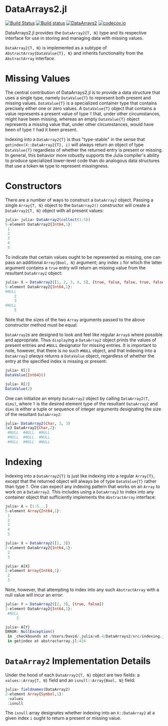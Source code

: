 
DataArrays2.jl
=================
[![Build Status](https://travis-ci.org/davidanthoff/DataArrays2.jl.svg?branch=master)](https://travis-ci.org/davidanthoff/DataArrays2.jl)
[![Build status](https://ci.appveyor.com/api/projects/status/4lyet4un2wv4altx/branch/master?svg=true)](https://ci.appveyor.com/project/davidanthoff/dataarrays2-jl/branch/master)
[![DataArrays2](http://pkg.julialang.org/badges/DataArrays2_0.6.svg)](http://pkg.julialang.org/?pkg=DataArrays2)
[![codecov.io](http://codecov.io/github/davidanthoff/DataArrays2.jl/coverage.svg?branch=master)](http://codecov.io/github/davidanthoff/DataArrays2.jl?branch=master)

DataArrays2.jl provides the `DataArray2{T, N}` type and its respective interface for use in storing and managing data with missing values.


`DataArray2{T, N}` is implemented as a subtype of `AbstractArray{DataValue{T}, N}` and inherits functionality from the `AbstractArray` interface.

Missing Values
==============
The central contribution of DataArrays2.jl is to provide a data structure that uses a single type, namely `DataValue{T}` to represent both present and missing values. `DataValue{T}` is a specialized container type that contains precisely either one or zero values. A `DataValue{T}` object that contains a value represents a present value of type `T` that, under other circumstances, might have been missing, whereas an empty `DataValue{T}` object represents a missing value that, under other circumstances, would have been of type `T` had it been present.

Indexing into a `DataArray2{T}` is thus "type-stable" in the sense that `getindex(X::DataArray2{T}, i)` will always return an object of type `DataValue{T}` regardless of whether the returned entry is present or missing. In general, this behavior more robustly supports the Julia compiler's ability to produce specialized lower-level code than do analogous data structures that use a token `NA` type to represent missingness.

Constructors
============
There are a number of ways to construct a `DataArray2` object. Passing a single `Array{T, N}` object to the `DataArray2()` constructor will create a `DataArray2{T, N}` object with all present values:
```julia
julia> julia> DataArray2(collect(1:5))
5-element DataArray2{Int64,1}:
 1
 2
 3
 4
 5
 ```
 To indicate that certain values ought to be represented as missing, one can pass an additional `Array{Bool, N}` argument; any index `i` for which the latter argument contains a `true` entry will return an missing value from the resultant `DataArray2` object:
 ```julia
julia> X = DataArray2([1, 2, 3, 4, 5], [true, false, false, true, false])
5-element DataArray2{Int64,1}:
 #NULL
     2
     3
 #NULL
     5
 ```
 Note that the sizes of the two `Array` arguments passed to the above constructor method must be equal.
 
 `DataArray2`s are designed to look and feel like regular `Array`s where possible and appropriate. Thus `display`ing a `DataArray2` object prints the values of present entries and `#NULL` designator for missing entries. It is important to note, however, that there is no such `#NULL` object, and that indexing into a `DataArray2` *always* returns a `DataValue` object, regardless of whether the entry at the specified index is missing or present:

```julia
julia> X[1]
DataValue{Int64}()

julia> X[2]
DataValue(2)
```

One can initialize an empty `DataArray2` object by calling `DataArray2(T, dims)`, where `T` is the desired element type of the resultant `DataArray2` and `dims` is either a tuple or sequence of integer arguments designating the size of the resultant `DataArray2`:

```julia
julia> DataArray2(Char, 3, 3)
3x3 DataArray2{Char,2}:
 #NULL  #NULL  #NULL
 #NULL  #NULL  #NULL
 #NULL  #NULL  #NULL
 ```

Indexing
========
Indexing into a `DataArray2{T}` is just like indexing into a regular `Array{T}`, except that the returned object will always be of type `DataValue{T}` rather than type `T`. One can expect any indexing pattern that works on an `Array` to work on a `DataArray2`. This includes using a `DataArray2` to index into any container object that sufficiently implements the `AbstractArray` interface:
```julia
julia> A = [1:5...]
5-element Array{Int64,1}:
 1
 2
 3
 4
 5

julia> X = DataArray2([2, 3])
2-element DataArray2{Int64,1}:
 2
 3

julia> A[X]
2-element Array{Int64,1}:
 2
 3
 ```
 Note, however, that attempting to index into any such `AbstractArray` with a null value will incur an error:
```julia
julia> Y = DataArray2([2, 3], [true, false])
2-element DataArray2{Int64,1}:
 #NULL
     3      

julia> A[Y]
ERROR: NullException()
 in _checkbounds at /Users/David/.julia/v0.4/DataArrays2/src/indexing.jl:73
 in getindex at abstractarray.jl:424
 ```

`DataArray2` Implementation Details
======================
Under the hood of each `DataArray2{T, N}` object are two fields: a `values::Array{T, N}` field and an `isnull::Array{Bool, N}` field:
```julia
julia> fieldnames(DataArray2)
2-element Array{Symbol,1}:
 :values
 :isnull
 ```
The `isnull` array designates whether indexing into an `X::DataArray2` at a given index `i` ought to return a present or missing value.
